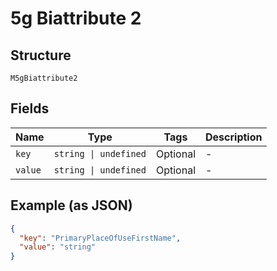 
# 5g Biattribute 2

## Structure

`M5gBiattribute2`

## Fields

| Name | Type | Tags | Description |
|  --- | --- | --- | --- |
| `key` | `string \| undefined` | Optional | - |
| `value` | `string \| undefined` | Optional | - |

## Example (as JSON)

```json
{
  "key": "PrimaryPlaceOfUseFirstName",
  "value": "string"
}
```

